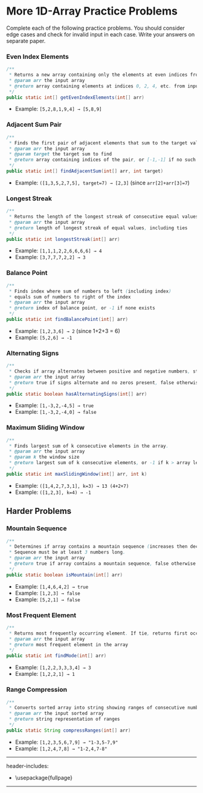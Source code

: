 # More 1D-Array Practice Problems

Complete each of the following practice problems. You should consider edge cases and check for invalid input in each case. Write your answers on separate paper.

### Even Index Elements
```java
/**
 * Returns a new array containing only the elements at even indices from the input array.
 * @param arr the input array
 * @return array containing elements at indices 0, 2, 4, etc. from input
 */
public static int[] getEvenIndexElements(int[] arr)
```

* Example: `[5,2,8,1,9,4] → [5,8,9]`

### Adjacent Sum Pair
```java
/**
 * Finds the first pair of adjacent elements that sum to the target value.
 * @param arr the input array
 * @param target the target sum to find
 * @return array containing indices of the pair, or [-1,-1] if no such pair exists
 */
public static int[] findAdjacentSum(int[] arr, int target)
```

* Example: `([1,3,5,2,7,5], target=7) → [2,3]` (since `arr[2]+arr[3]=7`)


### Longest Streak
```java
/**
 * Returns the length of the longest streak of consecutive equal values.
 * @param arr the input array
 * @return length of longest streak of equal values, including ties
 */
public static int longestStreak(int[] arr)
```

* Example: `[1,1,1,2,2,6,6,6,6] → 4`
* Example: `[3,7,7,7,2,2] → 3`

### Balance Point
```java
/**
 * Finds index where sum of numbers to left (including index)
 * equals sum of numbers to right of the index
 * @param arr the input array
 * @return index of balance point, or -1 if none exists
 */
public static int findBalancePoint(int[] arr)
```

* Example: `[1,2,3,6] → 2` (since 1+2+3 = 6)
* Example: `[5,2,6] → -1`

### Alternating Signs
```java
/**
 * Checks if array alternates between positive and negative numbers, starting with positive
 * @param arr the input array
 * @return true if signs alternate and no zeros present, false otherwise
 */
public static boolean hasAlternatingSigns(int[] arr)
```

* Example: `[1,-3,2,-4,5] → true`
* Example: `[1,-3,2,-4,0] → false`

### Maximum Sliding Window
```java
/**
 * Finds largest sum of k consecutive elements in the array.
 * @param arr the input array
 * @param k the window size
 * @return largest sum of k consecutive elements, or -1 if k > array length
 */
public static int maxSlidingWindow(int[] arr, int k)
```

* Example: `([1,4,2,7,3,1], k=3) → 13 (4+2+7)`
* Example: `([1,2,3], k=4) → -1`


## Harder Problems

### Mountain Sequence
```java
/**
 * Determines if array contains a mountain sequence (increases then decreases).
 * Sequence must be at least 3 numbers long.
 * @param arr the input array
 * @return true if array contains a mountain sequence, false otherwise
 */
public static boolean isMountain(int[] arr)
```

* Example: `[1,4,6,4,2] → true`
* Example: `[1,2,3] → false`
* Example: `[5,2,1] → false`

### Most Frequent Element
```java
/**
 * Returns most frequently occurring element. If tie, returns first occurrence.
 * @param arr the input array
 * @return most frequent element in the array
 */
public static int findMode(int[] arr)
```

* Example: `[1,2,2,3,3,3,4] → 3`
* Example: `[1,2,2,1] → 1`

### Range Compression
```java
/**
 * Converts sorted array into string showing ranges of consecutive numbers.
 * @param arr the input sorted array
 * @return string representation of ranges
 */
public static String compressRanges(int[] arr)
```

* Example: `[1,2,3,5,6,7,9] → "1-3,5-7,9"`
* Example: `[1,2,4,7,8] → "1-2,4,7-8"`


---
header-includes:
  - \usepackage{fullpage}
---
